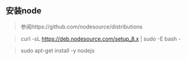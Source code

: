## 安装node  
>参阅https://github.com/nodesource/distributions  

>curl -sL https://deb.nodesource.com/setup_8.x | sudo -E bash -  

>sudo apt-get install -y nodejs  